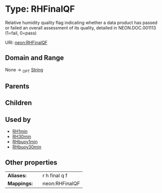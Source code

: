 
# Type: RHFinalQF


Relative humidity quality flag indicating whether a data product has passed or failed an overall assessment of its quality, detailed in NEON.DOC.001113 (1=fail, 0=pass)

URI: [neon:RHFinalQF](https://data.neonscience.org/RHFinalQF)


## Domain and Range

None ->  <sub>OPT</sub> [String](types/String.md)

## Parents


## Children


## Used by

 * [RH1min](RH1min.md)
 * [RH30min](RH30min.md)
 * [RHbuoy1min](RHbuoy1min.md)
 * [RHbuoy30min](RHbuoy30min.md)

## Other properties

|  |  |  |
| --- | --- | --- |
| **Aliases:** | | r h final q f |
| **Mappings:** | | neon:RHFinalQF |

